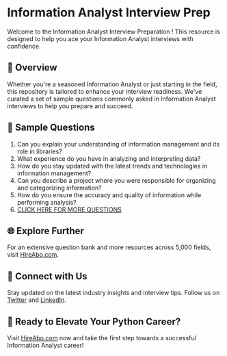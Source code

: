 # Information Analyst Interview Prep

Welcome to the Information Analyst Interview Preparation ! This resource is designed to help you ace your Information Analyst interviews with confidence.

## 🚀 Overview

Whether you're a seasoned Information Analyst or just starting in the field, this repository is tailored to enhance your interview readiness. We've curated a set of sample questions commonly asked in Information Analyst interviews to help you prepare and succeed.

## 📝 Sample Questions

1. Can you explain your understanding of information management and its role in libraries?
2. What experience do you have in analyzing and interpreting data?
3. How do you stay updated with the latest trends and technologies in information management?
4. Can you describe a project where you were responsible for organizing and categorizing information?
5. How do you ensure the accuracy and quality of information while performing analysis?
6. [CLICK HERE FOR MORE QUESTIONS](https://hireabo.com/job/18_1_5/Information%20Analyst)

## 🌐 Explore Further

For an extensive question bank and more resources across 5,000 fields, visit [HireAbo.com](https://www.hireabo.com).

## 📱 Connect with Us

Stay updated on the latest industry insights and interview tips. Follow us on [Twitter](https://twitter.com/hireabo) and [LinkedIn](https://www.linkedin.com/in/hire-abo-3609972a8/).

## 🚀 Ready to Elevate Your Python Career?

Visit [HireAbo.com](https://www.hireabo.com) now and take the first step towards a successful Information Analyst career!